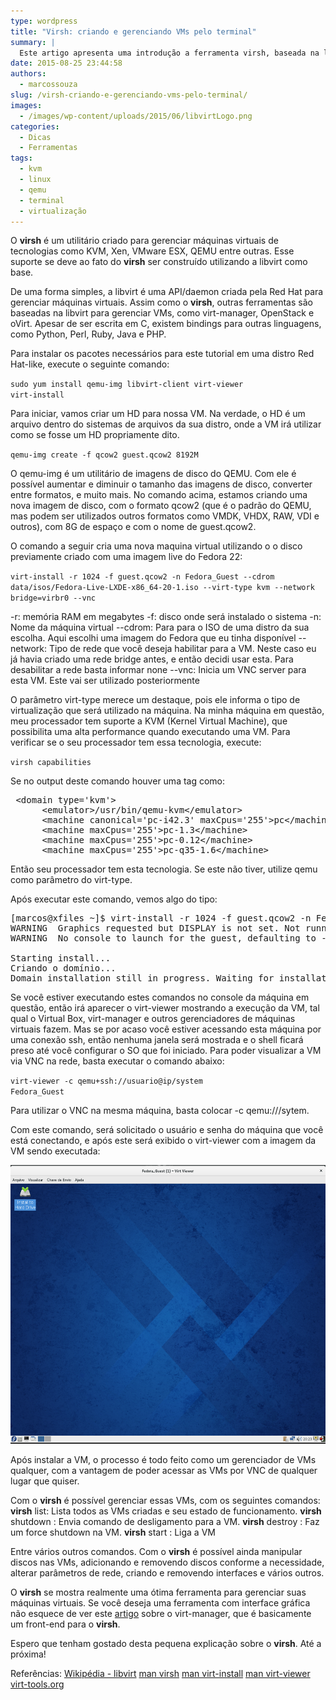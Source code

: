 ```yaml
---
type: wordpress
title: "Virsh: criando e gerenciando VMs pelo terminal"
summary: |
  Este artigo apresenta uma introdução a ferramenta virsh, baseada na libvirt, para gerenciar máquinas virtuais no Linux.
date: 2015-08-25 23:44:58
authors:
  - marcossouza
slug: /virsh-criando-e-gerenciando-vms-pelo-terminal/
images:
  - /images/wp-content/uploads/2015/06/libvirtLogo.png
categories:
  - Dicas
  - Ferramentas
tags:
  - kvm
  - linux
  - qemu
  - terminal
  - virtualização
---
```


O <strong>virsh</strong> é um utilitário criado para gerenciar máquinas virtuais de tecnologias como KVM, Xen, VMware ESX, QEMU entre outras. Esse suporte se deve ao fato do <strong>virsh</strong> ser construído utilizando a libvirt como base.

De uma forma simples, a libvirt é uma API/daemon criada pela Red Hat para gerenciar máquinas virtuais. Assim como o <strong>virsh</strong>, outras ferramentas são baseadas na libvirt para gerenciar VMs, como virt-manager, OpenStack e oVirt. Apesar de ser escrita em C, existem bindings para outras linguagens, como Python, Perl, Ruby, Java e PHP.

Para instalar os pacotes necessários para este tutorial em uma distro Red Hat-like, execute o seguinte comando:

<code>sudo yum install qemu-img libvirt-client virt-viewer virt-install</code>

Para iniciar, vamos criar um HD para nossa VM. Na verdade, o HD é um arquivo dentro do sistemas de arquivos da sua distro, onde a VM irá utilizar como se fosse um HD propriamente dito.

<code>qemu-img create -f qcow2 guest.qcow2 8192M</code>

O qemu-img é um utilitário de imagens de disco do QEMU. Com ele é possível aumentar e diminuir o tamanho das imagens de disco, converter entre formatos, e muito mais. No comando acima, estamos criando uma nova imagem de disco, com o formato qcow2 (que é o padrão do QEMU, mas podem ser utilizados outros formatos como VMDK, VHDX, RAW, VDI e outros), com 8G de espaço e com o nome de guest.qcow2.

O comando a seguir cria uma nova maquina virtual utilizando o o disco previamente criado com uma imagem live do Fedora 22:

<code>virt-install -r 1024 -f guest.qcow2 -n Fedora_Guest --cdrom data/isos/Fedora-Live-LXDE-x86_64-20-1.iso --virt-type kvm --network bridge=virbr0 --vnc</code>

-r: memória RAM em megabytes
-f: disco onde será instalado o sistema
-n: Nome da máquina virtual
--cdrom: Para para o ISO de uma distro da sua escolha. Aqui escolhi uma imagem do Fedora que eu tinha disponível
--network: Tipo de rede que você deseja habilitar para a VM. Neste caso eu já havia criado uma rede bridge antes, e então decidi usar esta. Para desabilitar a rede basta informar none
--vnc: Inicia um VNC server para esta VM. Este vai ser utilizado posteriormente

O parâmetro virt-type merece um destaque, pois ele informa o tipo de virtualização que será utilizado na máquina. Na minha máquina em questão, meu processador tem suporte a KVM (Kernel Virtual Machine), que possibilita uma alta performance quando executando uma VM. Para verificar se o seu processador tem essa tecnologia, execute:

<code>virsh capabilities</code>

Se no output deste comando houver uma tag como:

<pre>
 &lt;domain type='kvm'&gt;
      &lt;emulator&gt;/usr/bin/qemu-kvm&lt;/emulator&gt;
      &lt;machine canonical='pc-i42.3' maxCpus='255'&gt;pc&lt;/machine&gt;
      &lt;machine maxCpus='255'&gt;pc-1.3&lt;/machine&gt;
      &lt;machine maxCpus='255'&gt;pc-0.12&lt;/machine&gt;
      &lt;machine maxCpus='255'&gt;pc-q35-1.6&lt;/machine&gt;
</pre>

Então seu processador tem esta tecnologia. Se este não tiver, utilize qemu como parâmetro do virt-type.

Após executar este comando, vemos algo do tipo:

<pre>
[marcos@xfiles ~]$ virt-install -r 1024 -f guest.qcow2 -n Fedora_Guest --cdrom data/isos/Fedora-Live-LXDE-x86_64-20-1.iso --virt-type kvm --network bridge=virbr0 --vnc
WARNING  Graphics requested but DISPLAY is not set. Not running virt-viewer.
WARNING  No console to launch for the guest, defaulting to --wait -1

Starting install...
Criando o domínio...                                                          |    0 B  00:00:00
Domain installation still in progress. Waiting for installation to complete.
</pre>

Se você estiver executando estes comandos no console da máquina em questão, então irá aparecer o virt-viewer mostrando a execução da VM, tal qual o Virtual Box, virt-manager e outros gerenciadores de máquinas virtuais fazem. Mas se por acaso você estiver acessando esta máquina por uma conexão ssh, então nenhuma janela será mostrada e o shell ficará preso até você configurar o SO que foi iniciado. Para poder visualizar a VM via VNC na rede, basta executar o comando abaixo:

<code>virt-viewer -c qemu+ssh://usuario@ip/system Fedora_Guest</code>

Para utilizar o VNC na mesma máquina, basta colocar -c qemu:///sytem.

Com este comando, será solicitado o usuário e senha do máquina que você está conectando, e após este será exibido o virt-viewer com a imagem da VM sendo executada:

<a href="/images/wp-content/uploads/2015/06/Captura-de-tela-de-2015-06-15-21-23-27.png">
  <img class="aligncenter wp-image-2773" src="/images/wp-content/uploads/2015/06/Captura-de-tela-de-2015-06-15-21-23-27.png" alt="virt-viewer" width="600" height="446" />
</a>

Após instalar a VM, o processo é todo feito como um gerenciador de VMs qualquer, com a vantagem de poder acessar as VMs por VNC de qualquer lugar que quiser.

Com o <strong>virsh</strong> é possível gerenciar essas VMs, com os seguintes comandos:
<strong>virsh</strong> list: Lista todos as VMs criadas e seu estado de funcionamento.
<strong>virsh</strong> shutdown : Envia comando de desligamento para a VM.
<strong>virsh</strong> destroy : Faz um force shutdown na VM.
<strong>virsh</strong> start : Liga a VM

Entre vários outros comandos. Com o <strong>virsh</strong> é possível ainda manipular discos nas VMs, adicionando e removendo discos conforme a necessidade, alterar parâmetros de rede, criando e removendo interfaces e vários outros.

O <strong>virsh</strong> se mostra realmente uma ótima ferramenta para gerenciar suas máquinas virtuais. Se você deseja uma ferramenta com interface gráfica não esquece de ver este <a href="/conhecendo-o-virt-manager" target="_blank">artigo</a> sobre o virt-manager, que é basicamente um front-end para o <strong>virsh</strong>.

Espero que tenham gostado desta pequena explicação sobre o <strong>virsh</strong>. Até a próxima!

Referências:
<a href="https://en.wikipedia.org/wiki/Libvirt" target="_blank">Wikipédia - libvirt</a>
<a href="http://linux.die.net/man/1/virsh" target="_blank">man virsh</a>
<a href="http://linux.die.net/man/1/virt-install" target="_blank">man virt-install</a>
<a href="http://linux.die.net/man/1/virt-viewer" target="_blank">man virt-viewer</a>
<a href="http://virt-tools.org/learning/install-with-command-line/" target="_blank">virt-tools.org</a>
